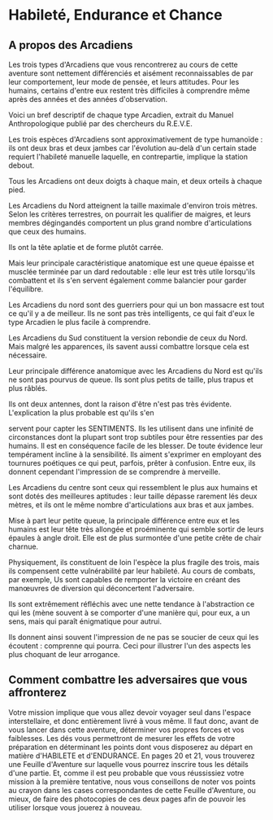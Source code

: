 # Habileté, Endurance et Chance

## A propos des Arcadiens

Les trois types d'Arcadiens que vous rencontrerez au cours de cette aventure sont nettement différenciés et aisément reconnaissables de par leur comportement, leur mode de pensée, et leurs attitudes. Pour les humains, certains d'entre eux restent très difficiles à comprendre même après des années et des années d'observation.

Voici un bref descriptif de chaque type Arcadien, extrait du Manuel Anthropologique publié par des chercheurs du R.E.V.E.

Les trois espèces d'Arcadiens sont approximativement de type humanoïde : ils ont deux bras et deux jambes car l'évolution au-delà d'un certain stade requiert l'habileté manuelle laquelle, en contrepartie, implique la station debout.

Tous les Arcadiens ont deux doigts à chaque main, et deux orteils à chaque pied.

Les Arcadiens du Nord atteignent la taille maximale d'environ trois mètres. Selon les critères terrestres, on pourrait les qualifier de maigres, et leurs membres dégingandés comportent un plus grand nombre d'articulations que ceux des humains.

Ils ont la tête aplatie et de forme plutôt carrée.

Mais leur principale caractéristique anatomique est une queue épaisse et musclée terminée par un dard redoutable : elle leur est très utile lorsqu'ils combattent et ils s'en servent également comme balancier pour garder l'équilibre.

Les Arcadiens du nord sont des guerriers pour qui un bon massacre est tout ce qu'il y a de meilleur. Ils ne sont pas très intelligents, ce qui fait d'eux le type Arcadien le plus facile à comprendre.

Les Arcadiens du Sud constituent la version rebondie de ceux du Nord. Mais malgré les apparences, ils savent aussi combattre lorsque cela est nécessaire.

Leur principale différence anatomique avec les Arcadiens du Nord est qu'ils ne sont pas pourvus de queue. Ils sont plus petits de taille, plus trapus et plus râblés.

Ils ont deux antennes, dont la raison d'être n'est pas très évidente. L'explication la plus probable est qu'ils s'en

servent pour capter les SENTIMENTS. Ils les utilisent dans une infinité de circonstances dont la plupart sont trop subtiles pour être ressenties par des humains. Il est en conséquence facile de les blesser. De toute évidence leur tempérament incline à la sensibilité. Ils aiment s'exprimer en employant des tournures poétiques ce qui peut, parfois, prêter à confusion. Entre eux, ils donnent cependant l'impression de se comprendre à merveille.

Les Arcadiens du centre sont ceux qui ressemblent le plus aux humains et sont dotés des meilleures aptitudes : leur taille dépasse rarement lés deux mètres, et ils ont le même nombre d'articulations aux bras et aux jambes.

Mise à part leur petite queue, la principale différence entre eux et les humains est leur tête très allongée et proéminente qui semble sortir de leurs épaules à angle droit. Elle est de plus surmontée d'une petite crête de chair charnue.

Physiquement, ils constituent de loin l'espèce la plus fragile des trois, mais ils compensent cette vulnérabilité par leur habileté. Au cours de combats, par exemple, Us sont capables de remporter la victoire en créant des manœuvres de diversion qui déconcertent l'adversaire.

Ils sont extrêmement réfléchis avec une nette tendance à l'abstraction ce qui les (mène souvent à se comporter d'une manière qui, pour eux, a un sens, mais qui paraît énigmatique pour autrui.

Ils donnent ainsi souvent l'impression de ne pas se soucier de ceux qui les écoutent : comprenne qui pourra. Ceci pour illustrer l'un des aspects les plus choquant de leur arrogance.

## Comment combattre les adversaires que vous affronterez

Votre mission implique que vous allez devoir voyager seul dans l'espace interstellaire, et donc entièrement livré à vous même. Il faut donc, avant de vous lancer dans cette aventure, déterminer vos propres forces et vos faiblesses. Les dés vous permettront de mesurer les effets de votre préparation en déterminant les points dont vous disposerez au départ en matière d'HABlLETE et d'ENDURANCE. En pages 20 et 21, vous trouverez une Feuille d'Aventure sur laquelle vous pourrez inscrire tous les détails d'une partie. Et, comme il est peu probable que vous réussissiez votre mission à la première tentative, nous vous conseillons de noter vos points au crayon dans les cases correspondantes de cette Feuille d'Aventure, ou mieux, de faire des photocopies de ces deux pages afin de pouvoir les utiliser lorsque vous jouerez à nouveau.
